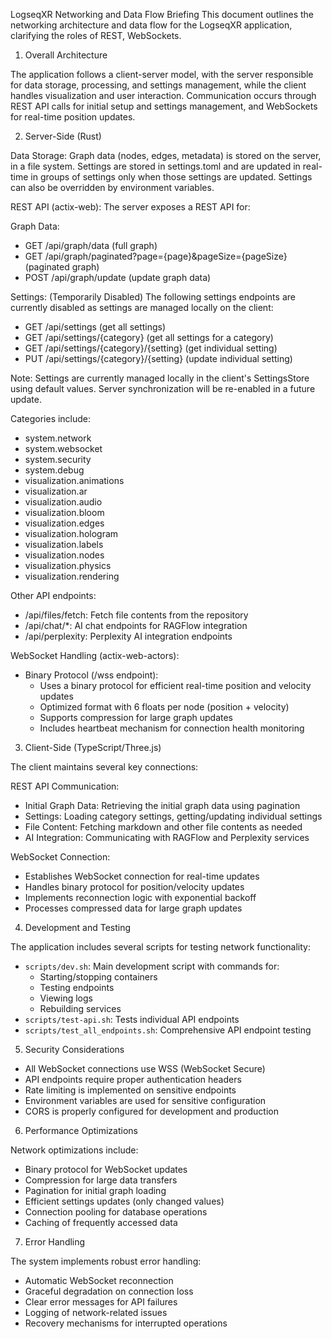 LogseqXR Networking and Data Flow Briefing
This document outlines the networking architecture and data flow for the LogseqXR application, clarifying the roles of REST, WebSockets.

1. Overall Architecture

The application follows a client-server model, with the server responsible for data storage, processing, and settings management, while the client handles visualization and user interaction. Communication occurs through REST API calls for initial setup and settings management, and WebSockets for real-time position updates. 

2. Server-Side (Rust)

Data Storage: Graph data (nodes, edges, metadata) is stored on the server, in a file system. Settings are stored in settings.toml and are updated in real-time in groups of settings only when those settings are updated. Settings can also be overridden by environment variables.

REST API (actix-web): The server exposes a REST API for:

Graph Data: 
- GET /api/graph/data (full graph)
- GET /api/graph/paginated?page={page}&pageSize={pageSize} (paginated graph)
- POST /api/graph/update (update graph data)

Settings: (Temporarily Disabled)
The following settings endpoints are currently disabled as settings are managed locally on the client:
- GET /api/settings (get all settings)
- GET /api/settings/{category} (get all settings for a category)
- GET /api/settings/{category}/{setting} (get individual setting)
- PUT /api/settings/{category}/{setting} (update individual setting)

Note: Settings are currently managed locally in the client's SettingsStore using default values. Server synchronization will be re-enabled in a future update.

Categories include:
- system.network
- system.websocket
- system.security
- system.debug
- visualization.animations
- visualization.ar
- visualization.audio
- visualization.bloom
- visualization.edges
- visualization.hologram
- visualization.labels
- visualization.nodes
- visualization.physics
- visualization.rendering

Other API endpoints: 
- /api/files/fetch: Fetch file contents from the repository
- /api/chat/*: AI chat endpoints for RAGFlow integration
- /api/perplexity: Perplexity AI integration endpoints

WebSocket Handling (actix-web-actors): 
- Binary Protocol (/wss endpoint): 
  - Uses a binary protocol for efficient real-time position and velocity updates
  - Optimized format with 6 floats per node (position + velocity)
  - Supports compression for large graph updates
  - Includes heartbeat mechanism for connection health monitoring

3. Client-Side (TypeScript/Three.js)

The client maintains several key connections:

REST API Communication:
- Initial Graph Data: Retrieving the initial graph data using pagination
- Settings: Loading category settings, getting/updating individual settings
- File Content: Fetching markdown and other file contents as needed
- AI Integration: Communicating with RAGFlow and Perplexity services

WebSocket Connection:
- Establishes WebSocket connection for real-time updates
- Handles binary protocol for position/velocity updates
- Implements reconnection logic with exponential backoff
- Processes compressed data for large graph updates

4. Development and Testing

The application includes several scripts for testing network functionality:
- `scripts/dev.sh`: Main development script with commands for:
  - Starting/stopping containers
  - Testing endpoints
  - Viewing logs
  - Rebuilding services
- `scripts/test-api.sh`: Tests individual API endpoints
- `scripts/test_all_endpoints.sh`: Comprehensive API endpoint testing

5. Security Considerations

- All WebSocket connections use WSS (WebSocket Secure)
- API endpoints require proper authentication headers
- Rate limiting is implemented on sensitive endpoints
- Environment variables are used for sensitive configuration
- CORS is properly configured for development and production

6. Performance Optimizations

Network optimizations include:
- Binary protocol for WebSocket updates
- Compression for large data transfers
- Pagination for initial graph loading
- Efficient settings updates (only changed values)
- Connection pooling for database operations
- Caching of frequently accessed data

7. Error Handling

The system implements robust error handling:
- Automatic WebSocket reconnection
- Graceful degradation on connection loss
- Clear error messages for API failures
- Logging of network-related issues
- Recovery mechanisms for interrupted operations